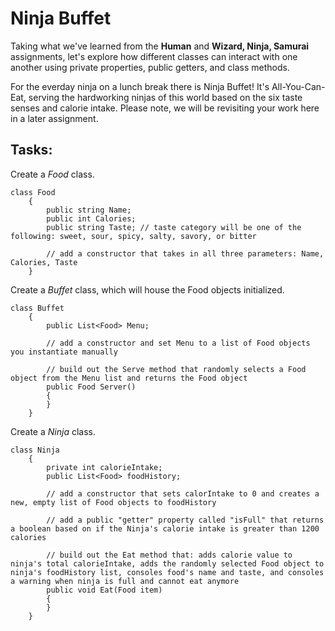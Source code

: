 # Ninja Buffet

Taking what we've learned from the **Human** and **Wizard, Ninja, Samurai** assignments, let's explore how different classes can interact with one another using private properties, public getters, and class methods.

For the everday ninja on a lunch break there is Ninja Buffet! It's All-You-Can-Eat, serving the hardworking ninjas of this world based on the six taste senses and calorie intake. Please note, we will be revisiting your work here in a later assignment.

## Tasks:

Create a *Food* class.

```
class Food
    {
        public string Name;
        public int Calories;
        public string Taste; // taste category will be one of the following: sweet, sour, spicy, salty, savory, or bitter

        // add a constructor that takes in all three parameters: Name, Calories, Taste
    }
```

Create a *Buffet* class, which will house the Food objects initialized.

```
class Buffet
    {
        public List<Food> Menu;

        // add a constructor and set Menu to a list of Food objects you instantiate manually

        // build out the Serve method that randomly selects a Food object from the Menu list and returns the Food object
        public Food Server()
        {
        }
    }
```

Create a *Ninja* class.

```
class Ninja
    {
        private int calorieIntake;
        public List<Food> foodHistory;

        // add a constructor that sets calorIntake to 0 and creates a new, empty list of Food objects to foodHistory

        // add a public "getter" property called "isFull" that returns a boolean based on if the Ninja's calorie intake is greater than 1200 calories

        // build out the Eat method that: adds calorie value to ninja's total calorieIntake, adds the randomly selected Food object to ninja's foodHistory list, consoles food's name and taste, and consoles a warning when ninja is full and cannot eat anymore
        public void Eat(Food item)
        {
        }
    }
```

